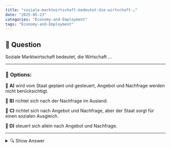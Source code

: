 ```yaml
---
title: "soziale-marktwirtschaft-bedeutet-die-wirtschaft-…"
date: "2025-05-23"
categories: "Economy-and-Employment"
tags: "Economy-and-Employment"
---
```


## 📌 **Question**

Soziale Marktwirtschaft bedeutet, die Wirtschaft …



---

### 📝 **Options:**

🔘 **A)** wird vom Staat geplant und gesteuert, Angebot und Nachfrage werden nicht berücksichtigt.

🔘 **B)** richtet sich nach der Nachfrage im Ausland.

🔘 **C)** richtet sich nach Angebot und Nachfrage, aber der Staat sorgt für einen sozialen Ausgleich.

🔘 **D)** steuert sich allein nach Angebot und Nachfrage.

---

<details>
  <summary>🔍 Show Answer</summary>

  <p>
💡  <b>Correct Answer:</b>  c
  </p>
  <p>
    📖<b>Explanation:</b>
    Die Soziale Marktwirtschaft ist ein Wirtschaftssystem, das in Deutschland praktiziert wird. Es kombiniert freie Marktelemente mit staatlichem Eingreifen, um soziale Gerechtigkeit zu fördern und wirtschaftliche Ungleichheiten zu reduzieren. Im Gegensatz zur Planwirtschaft, wo der Staat die Wirtschaft komplett steuert, ermöglicht die Soziale Marktwirtschaft einen dynamischen Markt, der sich nach Angebot und Nachfrage richtet. Gleichzeitig übernimmt der Staat die Verantwortung, soziale Sicherheit und Fairness zu gewährleisten, beispielsweise durch Sozialleistungen, Arbeitsrechte und Umverteilungspolitiken. Diese Balance fördert sowohl wirtschaftliche Effizienz als auch soziale Wohlfahrt.
  </p>
</details>
